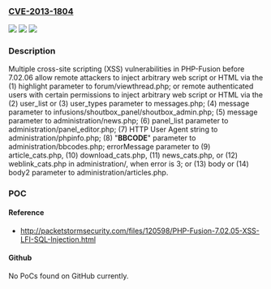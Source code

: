 ### [CVE-2013-1804](https://cve.mitre.org/cgi-bin/cvename.cgi?name=CVE-2013-1804)
![](https://img.shields.io/static/v1?label=Product&message=n%2Fa&color=blue)
![](https://img.shields.io/static/v1?label=Version&message=n%2Fa&color=blue)
![](https://img.shields.io/static/v1?label=Vulnerability&message=n%2Fa&color=brighgreen)

### Description

Multiple cross-site scripting (XSS) vulnerabilities in PHP-Fusion before 7.02.06 allow remote attackers to inject arbitrary web script or HTML via the (1) highlight parameter to forum/viewthread.php; or remote authenticated users with certain permissions to inject arbitrary web script or HTML via the (2) user_list or (3) user_types parameter to messages.php; (4) message parameter to infusions/shoutbox_panel/shoutbox_admin.php; (5) message parameter to administration/news.php; (6) panel_list parameter to administration/panel_editor.php; (7) HTTP User Agent string to administration/phpinfo.php; (8) "__BBCODE__" parameter to administration/bbcodes.php; errorMessage parameter to (9) article_cats.php, (10) download_cats.php, (11) news_cats.php, or (12) weblink_cats.php in administration/, when error is 3; or (13) body or (14) body2 parameter to administration/articles.php.

### POC

#### Reference
- http://packetstormsecurity.com/files/120598/PHP-Fusion-7.02.05-XSS-LFI-SQL-Injection.html

#### Github
No PoCs found on GitHub currently.

